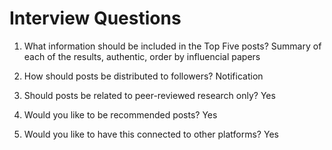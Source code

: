 # Interview Questions
1. What information should be included in the Top Five posts?
Summary of each of the results, authentic, order by influencial papers

3. How should posts be distributed to followers?
Notification
  
5. Should posts be related to peer-reviewed research only?
Yes

7. Would you like to be recommended posts?
Yes

9. Would you like to have this connected to other platforms?
Yes
